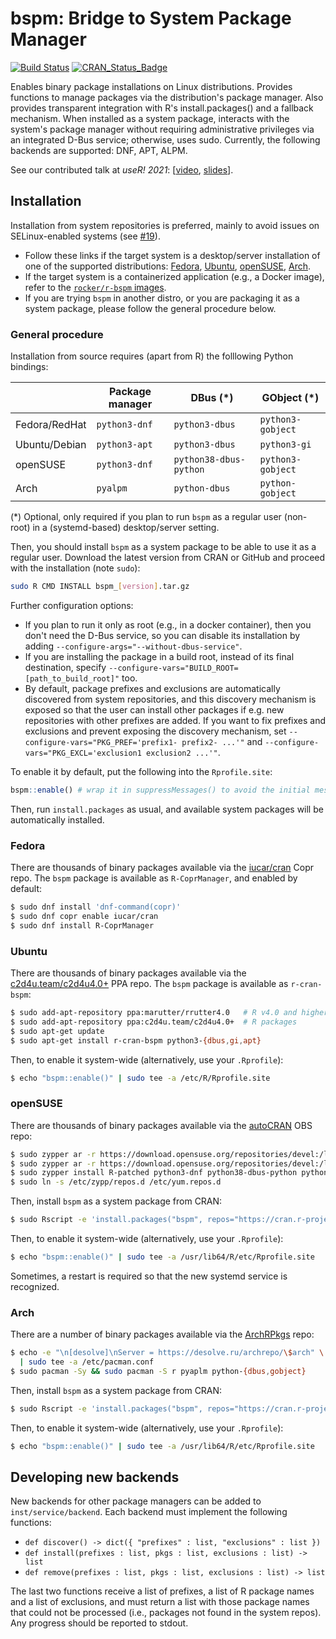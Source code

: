 # bspm: Bridge to System Package Manager

<!-- badges: start -->
[![Build Status](https://github.com/Enchufa2/bspm/workflows/build/badge.svg)](https://github.com/Enchufa2/bspm/actions)
[![CRAN\_Status\_Badge](https://www.r-pkg.org/badges/version/bspm)](https://cran.r-project.org/package=bspm)
<!-- badges: end -->

Enables binary package installations on Linux distributions.
Provides functions to manage packages via the distribution's package
manager. Also provides transparent integration with R's install.packages()
and a fallback mechanism. When installed as a system package, interacts
with the system's package manager without requiring administrative
privileges via an integrated D-Bus service; otherwise, uses sudo.
Currently, the following backends are supported: DNF, APT, ALPM.

See our contributed talk at _useR! 2021_:
[[video](https://youtu.be/GMMGBlyl_ok?t=1170),
[slides](https://enchufa2.github.io/bspm/slides/20210709-useR2021_talk.html)].

## Installation

Installation from system repositories is preferred, mainly to avoid issues on
SELinux-enabled systems (see [#19](https://github.com/Enchufa2/bspm/issues/19)).

- Follow these links if the target system is a desktop/server installation of
  one of the supported distributions:
  [Fedora](#fedora), [Ubuntu](#ubuntu), [openSUSE](#opensuse), [Arch](#arch).
- If the target system is a containerized application (e.g., a Docker image),
  refer to the [`rocker/r-bspm` images](https://github.com/rocker-org/rocker/tree/master/r-bspm).
- If you are trying `bspm` in another distro, or you are packaging it as a
  system package, please follow the general procedure below.

### General procedure

Installation from source requires (apart from R) the folllowing Python bindings:

|               | Package manager | DBus (\*)              | GObject (\*)      |
|---------------|-----------------|------------------------|-------------------|
| Fedora/RedHat | `python3-dnf`   | `python3-dbus`         | `python3-gobject` |
| Ubuntu/Debian | `python3-apt`   | `python3-dbus`         | `python3-gi`      |
|      openSUSE | `python3-dnf`   | `python38-dbus-python` | `python3-gobject` |
|          Arch | `pyalpm`        | `python-dbus`          | `python-gobject`  |

(*) Optional, only required if you plan to run `bspm` as a regular user
(non-root) in a (systemd-based) desktop/server setting.

Then, you should install `bspm` as a system package to be able to use it as a
regular user. Download the latest version from CRAN or GitHub and proceed with
the installation (note `sudo`):

```bash
sudo R CMD INSTALL bspm_[version].tar.gz
```

Further configuration options:

- If you plan to run it only as root (e.g., in a docker container), then you
  don't need the D-Bus service, so you can disable its installation by adding
  `--configure-args="--without-dbus-service"`.
- If you are installing the package in a build root, instead of its final
  destination, specify `--configure-vars="BUILD_ROOT=[path_to_build_root]"` too.
- By default, package prefixes and exclusions are automatically discovered from
  system repositories, and this discovery mechanism is exposed so that the user
  can install other packages if e.g. new repositories with other prefixes are
  added. If you want to fix prefixes and exclusions and prevent exposing the
  discovery mechanism, set `--configure-vars="PKG_PREF='prefix1- prefix2- ...'"`
  and `--configure-vars="PKG_EXCL='exclusion1 exclusion2 ...'"`.

To enable it by default, put the following into the `Rprofile.site`:

```r
bspm::enable() # wrap it in suppressMessages() to avoid the initial message
```

Then, run `install.packages` as usual, and available system packages will be
automatically installed.

### Fedora

There are thousands of binary packages available via the
[iucar/cran](https://copr.fedorainfracloud.org/coprs/iucar/cran/) Copr repo.
The `bspm` package is available as `R-CoprManager`, and enabled by default:

```bash
$ sudo dnf install 'dnf-command(copr)'
$ sudo dnf copr enable iucar/cran
$ sudo dnf install R-CoprManager
```

### Ubuntu

There are thousands of binary packages available via the
[c2d4u.team/c2d4u4.0+](https://launchpad.net/~c2d4u.team/+archive/ubuntu/c2d4u4.0+)
PPA repo. The `bspm` package is available as `r-cran-bspm`:

```bash
$ sudo add-apt-repository ppa:marutter/rrutter4.0   # R v4.0 and higher
$ sudo add-apt-repository ppa:c2d4u.team/c2d4u4.0+  # R packages
$ sudo apt-get update
$ sudo apt-get install r-cran-bspm python3-{dbus,gi,apt}
```

Then, to enable it system-wide (alternatively, use your `.Rprofile`):

```bash
$ echo "bspm::enable()" | sudo tee -a /etc/R/Rprofile.site
```

### openSUSE

There are thousands of binary packages available via the
[autoCRAN](https://build.opensuse.org/project/show/devel:languages:R:autoCRAN)
OBS repo:

```bash
$ sudo zypper ar -r https://download.opensuse.org/repositories/devel:/languages:/R:/patched/openSUSE_Tumbleweed/devel:languages:R:patched.repo
$ sudo zypper ar -r https://download.opensuse.org/repositories/devel:/languages:/R:/autoCRAN/openSUSE_Tumbleweed/devel:languages:R:autoCRAN.repo
$ sudo zypper install R-patched python3-dnf python38-dbus-python python3-gobject
$ sudo ln -s /etc/zypp/repos.d /etc/yum.repos.d
```

Then, install `bspm` as a system package from CRAN:

```bash
$ sudo Rscript -e 'install.packages("bspm", repos="https://cran.r-project.org")'
```

Then, to enable it system-wide (alternatively, use your `.Rprofile`):

```bash
$ echo "bspm::enable()" | sudo tee -a /usr/lib64/R/etc/Rprofile.site
```

Sometimes, a restart is required so that the new systemd service is recognized.

### Arch

There are a number of binary packages available via the
[ArchRPkgs](https://github.com/dvdesolve/ArchRPkgs) repo:

```bash
$ echo -e "\n[desolve]\nServer = https://desolve.ru/archrepo/\$arch" \
  | sudo tee -a /etc/pacman.conf
$ sudo pacman -Sy && sudo pacman -S r pyaplm python-{dbus,gobject}
```

Then, install `bspm` as a system package from CRAN:

```bash
$ sudo Rscript -e 'install.packages("bspm", repos="https://cran.r-project.org")'
```

Then, to enable it system-wide (alternatively, use your `.Rprofile`):

```bash
$ echo "bspm::enable()" | sudo tee -a /usr/lib64/R/etc/Rprofile.site
```

## Developing new backends

New backends for other package managers can be added to `inst/service/backend`.
Each backend must implement the following functions:

- `def discover() -> dict({ "prefixes" : list, "exclusions" : list })`
- `def install(prefixes : list, pkgs : list, exclusions : list) -> list`
- `def remove(prefixes : list, pkgs : list, exclusions : list) -> list`

The last two functions receive a list of prefixes, a list of R package names and
a list of exclusions, and must return a list with those package names that could
not be processed (i.e., packages not found in the system repos). Any progress
should be reported to stdout.
